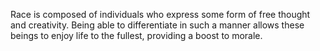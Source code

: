 Race is composed of individuals who express some form of free thought and creativity.  Being able to differentiate in such a manner allows these beings to enjoy life to the fullest, providing a boost to morale.
